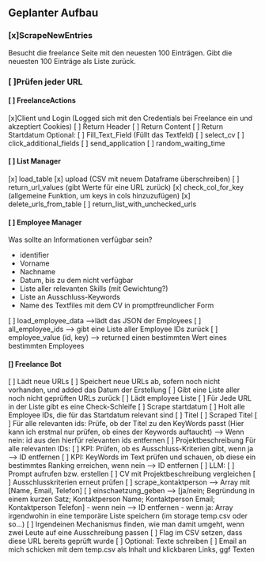 ## Geplanter Aufbau
### [x]ScrapeNewEntries
Besucht die freelance Seite mit den neuesten 100 Einträgen. 
Gibt die neuesten 100 Einträge als Liste zurück.  

### [ ]Prüfen jeder URL
#### [ ] FreelanceActions
[x]Client und Login (Logged sich mit den Credentials bei Freelance ein und akzeptiert Cookies)
[ ] Return Header
[ ] Return Content
[ ] Return Startdatum
Optional:
[ ] Fill_Text_Field (Füllt das Textfeld)
[ ] select_cv
[ ] click_additional_fields
[ ] send_application
[ ] random_waiting_time
#### [ ] List Manager
[x] load_table
[x] upload (CSV mit neuem Dataframe überschreiben)
[ ] return_url_values (gibt Werte für eine URL zurück) 
[x] check_col_for_key (allgemeine Funktion, um keys in cols hinzuzufügen)
[x] delete_urls_from_table
[ ] return_list_with_unchecked_urls

#### [ ] Employee Manager
Was sollte an Informationen verfügbar sein?
- identifier
- Vorname
- Nachname
- Datum, bis zu dem nicht verfügbar
- Liste aller relevanten Skills (mit Gewichtung?)
- Liste an Ausschluss-Keywords
- Name des Textfiles mit dem CV in promptfreundlicher Form

[ ] load_employee_data -->lädt das JSON der Employees
[ ] all_employee_ids --> gibt eine Liste aller Employee IDs zurück
[ ] employee_value (id, key) --> returned einen bestimmten Wert eines bestimmten Employees

#### [] Freelance Bot
[ ] Lädt neue URLs
[ ] Speichert neue URLs ab, sofern noch nicht vorhanden, und added das Datum der Erstellung
[ ] Gibt eine Liste aller noch nicht geprüften URLs zurück
[ ] Lädt employee Liste
[ ] Für Jede URL in der Liste gibt es eine Check-Schleife
    [ ] Scrape startdatum
    [ ] Holt alle Employee IDs, die für das Startdatum relevant sind
    [ ] Titel
        [ ] Scraped Titel
        [ ] Für alle relevanten ids: Prüfe, ob der Titel zu den KeyWords passt (Hier kann ich erstmal nur prüfen, ob eines der Keywords auftaucht) --> Wenn nein: id aus den hierfür relevanten ids entfernen
    [ ] Projektbeschreibung
        Für alle relevanten IDs:
        [ ] KPI: Prüfen, ob es Ausschluss-Kriterien gibt, wenn ja --> ID entfernen
        [ ] KPI: KeyWords im Text prüfen und schauen, ob diese ein bestimmtes Ranking erreichen, wenn nein --> ID entfernen
        [ ] LLM: 
            [ ] Prompt aufrufen bzw. erstellen
            [ ] CV mit Projektbeschreibung vergleichen
            [ ] Ausschlusskriterien erneut prüfen
            [ ] scrape_kontaktperson --> Array mit [Name, Email, Telefon]
            [ ] einschaetzung_geben --> [ja/nein; Begründung in einem kurzen Satz; Kontaktperson Name; Kontaktperson Email; Kontaktperson Telefon]
                - wenn nein --> ID entfernen
                - wenn ja: Array irgendwohin in eine temporäre Liste speichern (im storage temp.csv oder so...)
            [ ] Irgendeinen Mechanismus finden, wie man damit umgeht, wenn zwei Leute auf eine Ausschreibung passen
    [ ] Flag im CSV setzen, dass diese URL bereits geprüft wurde
    [ ] Optional: Texte schreiben
[ ] Email an mich schicken mit dem temp.csv als Inhalt und klickbaren Links, ggf Texten
            
